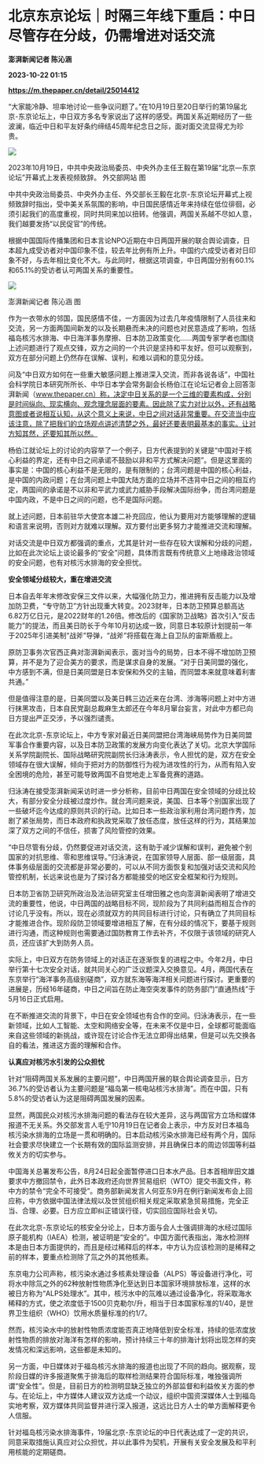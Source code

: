 # 北京东京论坛｜时隔三年线下重启：中日尽管存在分歧，仍需增进对话交流
**澎湃新闻记者 陈沁涵**

**2023-10-22 01:15**

**https://m.thepaper.cn/detail/25014412**

“大家能冷静、坦率地讨论一些争议问题了。”在10月19日至20日举行的第19届北京-东京论坛上，中日双方多名专家说出了这样的感受。两国关系近期经历了一些波澜，临近中日和平友好条约缔结45周年纪念日之际，面对面交流显得尤为珍贵。

![](https://imagecloud.thepaper.cn/thepaper/image/275/92/745.jpg)

2023年10月19日，中共中央政治局委员、中央外办主任王毅在第19届“北京—东京论坛”开幕式上发表视频致辞。 外交部网站 图

中共中央政治局委员、中央外办主任、外交部长王毅在北京-东京论坛开幕式上视频致辞时指出，受中美关系氛围的影响，中日国民感情近年来持续在低位徘徊，必须引起我们的高度重视，同时共同来加以扭转。他强调，两国关系越不尽如人意，我们越要发扬“以民促官”的传统。

根据中国国际传播集团和日本言论NPO近期在中日两国开展的联合舆论调查，日本超九成受访者对中国印象不佳，较去年比例有所上升。中国约六成受访者对日印象不好，与去年相比变化不大。与此同时，根据这项调查，中日两国分别有60.1%和65.1%的受访者认可两国关系的重要性。

![](https://imagecloud.thepaper.cn/thepaper/image/275/92/712.jpg)

澎湃新闻记者 陈沁涵 图

作为一衣带水的邻国，国民感情不佳，一方面因为过去几年疫情限制了人员往来和交流，另一方面两国间新发的以及长期悬而未决的问题也对民意造成了影响，包括福岛核污水排海、中日海洋事务摩擦、日本防卫政策变化……两国专家学者也围绕上述问题进行了观点交锋，双方之间的一个共识是坚持和平友好。但可以观察到，双方在部分问题上仍然存在误解、误判，和难以调和的意见分歧。

问及“中日双方如何在一些重大敏感问题上推进深入交流，而非各说各话”，中国社会科学院日本研究所所长、中华日本学会常务副会长杨伯江在论坛记者会上回答澎湃新闻（www.thepaper.cn）称，决定中日关系的是一个三维的要素构成，分别是时间纵向、现实横向、观念理念层面的要素。因此除了实力对比以外，还有战略意图或者说相互认知，从这个意义上来说，中日之间对话非常重要。在交流当中应该注意，除了把我们的立场观点讲述清楚之外，最好还要表明最基本的事实。让对方知其然，还要知其所以然。

杨伯江就论坛上的讨论的内容举了一个例子，日方代表提到的关键是“中国对于核心利益的界定，还有中日之间承诺不鼓励以非和平方式解决问题”。但是这里面的事实是：中国的核心利益不是无限的，是有限制的；台湾问题是中国的核心利益，是中国的内政问题；在台湾问题上中国大陆方面的立场并不违背中日之间的相互约定，两国间的承诺是不以非和平武力或武力威胁手段解决国际纷争，而台湾问题是中国内政，不是中日之间的问题，也不是国际问题。

就上述问题，日本前驻华大使宫本雄二补充回应，他认为要用对方能够理解的逻辑和语言来说明，否则对方就难以理解。双方要付出更多努力才能推进交流和理解。

对话交流是中日双方都强调的重点，尤其是针对一些存在较大误解和分歧的问题，比如在此次论坛上谈论最多的“安全”问题，具体而言既有传统意义上地缘政治领域的安全问题，也有对核污水排海的安全担忧。

**安全领域分歧较大，重在增进交流**

日本自去年年末修改安保三文件以来，大幅强化防卫力，推进拥有反击能力以及增加防卫费，“专守防卫”方针出现重大转变。2023财年，日本防卫预算总额高达6.82万亿日元，是2022财年的1.26倍。修改后的《国家防卫战略》首次引入“反击能力”的提法，而且美日防长于今年10月初达成一致，同意日本较原计划提前一年于2025年引进美制“战斧”导弹，“战斧”将搭载在海上自卫队的宙斯盾舰上。

原防卫事务次官西正典对澎湃新闻表示，面对当今的局势，日本不得不增加防卫预算，并不是为了迎合美方的要求，而是谋求自身的发展。“对于日美同盟的强化，中方感到不满，但是日美同盟是日本安保和外交的主轴，而同盟本来就意味着利害共通。”

但是值得注意的是，日美同盟以及美日韩三边近来在台湾、涉海等问题上对中方进行抹黑攻击，日本自民党副总裁麻生太郎还在今年8月窜台妄言，对此中方都已向日方提出严正交涉，予以强烈谴责。

在此次北京-东京论坛上，中方专家对最近日美同盟把台湾海峡局势作为日美同盟军事合作重要内容，以及日本防卫政策的发展方向变化表达了关切。北京大学国际关系学院副院长、国际战略研究院副院长归泳涛表示，令人担忧的是，双方在安全领域存在很大误解，倾向于把对方的防御性行为视为进攻性的行为，从而有陷入安全困境的危险，甚至可能导致两国不自觉地走上军备竞赛的道路。

归泳涛在接受澎湃新闻采访时进一步分析称，目前中日两国在安全领域的分歧比较大，有部分安全分歧被过度炒作。就台湾问题来说，美国、日本等个别国家出现了一些破坏迄今达成的原则共识的行动。比如日本一些政治家利用台湾问题作秀，加剧了紧张局势，而日本政府和执政党采取了放任态度，放任这样的行为，其结果加深了双方之间的不信任，损害了风险管控的效果。

“中日尽管有分歧，仍然要促进对话交流，这有助于减少误解和误判，避免被个别国家的对抗思维、零和思维误导。”归泳涛说，在国家领导人层面、部一级层面，具体事务级层面的交流都是非常必要的，可以从不同方面恢复和加强对话交流和风险管控机制，长远来说也是为了探讨各方都能接受的地区安全框架和行为规则。

日本防卫省防卫研究所政治及法治研究室主任增田雅之也向澎湃新闻表明了增进交流的重要性，他说，中日两国的战略目标不同，现阶段为了共同利益而相互合作的讨论几乎没有。所以，现在必须就双方的共同目标进行讨论，只有确立了共同目标才能推进合作。现阶段防卫领域要增进相互了解，在有分歧的情况下，要基于规则进行沟通，而这种规则也需要通过国防教育工作去补齐，不仅限于该领域的研究人员，还应该扩大到防务人员。

实际上，中日双方在防务领域上的对话正在逐渐恢复的进程之中。今年2月，中日举行第十七次安全对话，就共同关心的广泛议题深入交换意见。4月，两国代表在东京举行“海洋事务高级别磋商”，双方就东海等海洋相关问题进行探讨。更重要的进展是，历经16年磋商，中日之间旨在防止海空突发事件的防务部门“直通热线”于5月16日正式启用。

在不断推进交流的背景下，中日在安全领域也有合作的空间。归泳涛表示，在一些新领域，比如人工智能、太空和网络安全等，在未来不仅是中日，全球都可能面临来自这些领域的新挑战，或许现在讨论合作无法立即得出结果，但是可以先交换各自的看法，推进这方面的理解和合作。

**认真应对核污水引发的公众担忧**

针对“阻碍两国关系发展的主要问题”，中日两国开展的联合舆论调查显示，日方36.7%的受访者认为主要问题是“福岛第一核电站核污水排海”。而在中国，只有5.8%的受访者认为这是阻碍两国发展的因素。

显然，两国民众对核污水排海问题的看法存在较大差异，这与两国官方立场和媒体报道不无关系。外交部发言人毛宁10月19日在记者会上表示，中方反对日本福岛核污染水排海的立场是一贯和明确的。日本启动核污染水排海已经有两个月，国际社会要求尽快建立一个长期有效的国际监测安排，并且确保日本的周边邻国等利益攸关方的切实参与。

中国海关总署发布公告，8月24日起全面暂停进口日本水产品。日本首相岸田文雄要求中方撤回禁令，此外日本政府还向世界贸易组织（WTO）提交书面文件，称中方的禁令“完全不可接受”。商务部新闻发言人何亚东9月在例行新闻发布会上回应称，中方依据中国法律法规以及世贸组织相关规定采取紧急贸易措施，完全正当、合理、必要。日方应立即纠正错误行径，切实回应国际社会关切。

在此次北京-东京论坛的核安全分论上，日本方面与会人士强调排海的水经过国际原子能机构（IAEA）检测，被证明是“安全的”。中国方面代表指出，海水检测样本是由日本方面提供的，而且是经过稀释后的样本，中方认为应该检测的是稀释之前的样本，要重点检测除了氚之外的其他核素。

东京电力公司声称，核污染水通过多核素处理设备（ALPS）等设备进行净化，可将水中除氚之外的62种放射性物质净化至达到日本国家环境排放标准，这样的水被日方称为“ALPS处理水”。其中，核污水中的氚难以通过设备净化，将采取海水稀释的方式，使之浓度低于1500贝克勒尔/升，相当于日本国家标准的1/40，是世界卫生组织（WHO）饮用水质量标准的约1/7。

然而，核污染水中的放射性物质浓度能否真正地降低到安全标准，持续的低浓度放射性物质的排放对海洋有怎样的影响，预计持续三十年的排海计划将出现怎样的突发情况和深远影响，这些都是未知的。

另一方面，中日媒体对于福岛核污水排海的报道也出现了不同的趋向。据观察，现阶段日媒的许多报道聚焦于排海后的取样检测结果符合国际标准，唯独强调所谓“安全性”。但是，目前日方的检测明显缺乏独立的外部监督和利益攸关方面的参与。在论坛上，中方媒体人建议双方达成一个动议，组织中国资深媒体人士到福岛实地考察，双方媒体共同监督并进行深入报道，这远比日方人士的单方面解释更令人信服。

针对福岛核污染水排海事件，19届北京-东京论坛的中日代表达成了一定的共识，同意采取措施认真应对公众担忧，并以此事件为契机，开展有关安全发展及和平利用核能的定期磋商。